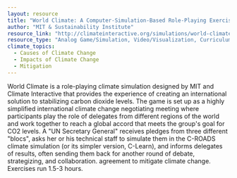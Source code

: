 ```yaml
---
layout: resource
title: "World Climate: A Computer-Simulation-Based Role-Playing Exercise (Copenhagen Climate Exercise) "
author: "MIT & Sustainability Institute"
resource_link: "http://climateinteractive.org/simulations/world-climate"
resource_type: "Analog Game/Simulation, Video/Visualization, Curriculum"
climate_topics:
  - Causes of Climate Change
  - Impacts of Climate Change
  - Mitigation
---
```


World Climate is a role-playing climate simulation designed by MIT and Climate Interactive that provides the experience of creating an international solution to stabilizing carbon dioxide levels. The game is set up as a highly simplified international climate change negotiating meeting where participants play the role of delegates from different regions of the world and work together to reach a global accord that meets the group's goal for CO2 levels. A "UN Secretary General" receives pledges from three different "blocs", asks her or his technical staff to simulate them in the C-ROADS climate simulation (or its simpler version, C-Learn), and informs delegates of results, often sending them back for another round of debate, strategizing, and collaboration. agreement to mitigate climate change.  Exercises run 1.5-3 hours.

